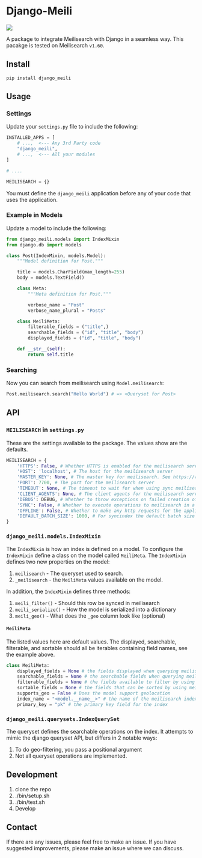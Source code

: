 # Django-Meili

![](./docs/Meilisearch_-_Django.jpg)

A package to integrate Meilisearch with Django in a seamless way. This pacakge is tested on Meilisearch `v1.60`.

## Install
```
pip install django_meili
```

## Usage
### Settings
Update your `settings.py` file to include the following:
```python
INSTALLED_APPS = [
    # ...,  <--- Any 3rd Party code
    "django_meili",
    # ...,  <--- All your modules
]

# ....

MEILISEARCH = {}
```
You must define the `django_meili` application before any of your code that
uses the application.

### Example in Models
Update a model to include the following:
```python
from django_meili.models import IndexMixin
from django.db import models

class Post(IndexMixin, models.Model):
    """Model definition for Post."""

    title = models.CharField(max_length=255)
    body = models.TextField()

    class Meta:
        """Meta definition for Post."""

        verbose_name = "Post"
        verbose_name_plural = "Posts"

    class MeiliMeta:
        filterable_fields = ("title",)
        searchable_fields = ("id", "title", "body")
        displayed_fields = ("id", "title", "body")

    def __str__(self):
        return self.title
```

### Searching
Now you can search from meilisearch using `Model.meilisearch`:
```python
Post.meilisearch.search("Hello World") # => <Queryset for Post>
```

## API
### `MEILISEARCH` in `settings.py`
These are the settings available to the package. The values
show are the defaults.
```python
MEILISEARCH = {
    'HTTPS': False, # Whether HTTPS is enabled for the meilisearch server
    'HOST': 'localhost', # The host for the meilisearch server
    'MASTER_KEY': None, # The master key for meilisearch. See https://www.meilisearch.com/docs/learn/security/basic_security for more detail
    'PORT': 7700, # The port for the meilisearch server
    'TIMEOUT': None, # The timeout to wait for when using sync meilisearch server
    'CLIENT_AGENTS': None, # The client agents for the meilisearch server
    'DEBUG': DEBUG, # Whether to throw exceptions on failed creation of documents
    'SYNC': False, # Whether to execute operations to meilisearch in a synchronous manner (waiting for each rather than letting the task queue operate)
    'OFFLINE': False, # Whether to make any http requests for the application.
    'DEFAULT_BATCH_SIZE': 1000, # For syncindex the default batch size for import queryset
}
```

### `django_meili.models.IndexMixin`

The `IndexMixin` is how an index is defined on a model.
To configure the `IndexMixin` define a class on the model called `MeiliMeta`.
The `IndexMixin` defines two new properties on the model:
1. `meilisearch` - The queryset used to search.
2. `_meilisearch` - the `MeiliMeta` values available on the model.

In addition, the `IndexMixin` defines three methods:
1. `meili_filter()` - Should this row be synced in meilisearch
2. `meili_serialize()` - How the model is serialized into a dictionary
3. `meili_geo()` - What does the `_geo` column look like (optional)

#### `MeiliMeta`
The listed values here are default values. The displayed, searchable, filterable, and sortable should all be iterables containing field names, see the example above.

```python
class MeiliMeta:
    displayed_fields = None # the fields displayed when querying meilisearch
    searchable_fields = None # the searchable fields when querying meilisearch
    filterable_fields = None # the fields available to filter by using meilisearch
    sortable_fields = None # the fields that can be sorted by using meilisearch
    supports_geo = False # Does the model support geolocation
    index_name = "<model.__name__>" # the name of the meilisearch index
    primary_key = "pk" # the primary key field for the index
```

### `django_meili.querysets.IndexQuerySet`
The queryset defines the searchable operations on the index.
It attempts to mimic the django queryset API, but differs in 2 notable ways:
1. To do geo-filtering, you pass a positional argument
2. Not all queryset operations are implemented.

## Development

1. clone the repo
2. ./bin/setup.sh
3. ./bin/test.sh
4. Develop

## Contact
If there are any issues, please feel free to make an issue.
If you have suggested improvements, please make an issue where we can discuss.
